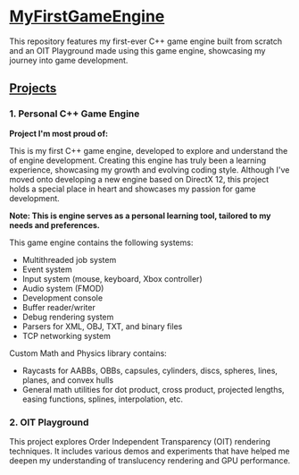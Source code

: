 # **<ins>MyFirstGameEngine</ins>**  
This repository features my first-ever C++ game engine built from scratch and an OIT Playground made using this game engine, showcasing my journey into game development.



## **<ins>Projects</ins>**  
### **1. Personal C++ Game Engine**  

**Project I'm most proud of:**

This is my first C++ game engine, developed to explore and understand the of engine development. Creating this engine has truly been a learning experience, showcasing my growth and evolving coding style. Although I've moved onto developing a new engine based on DirectX 12, this project holds a special place in heart and showcases my passion for game development.

**Note: This is engine serves as a personal learning tool, tailored to my needs and preferences.** 

This game engine contains the following systems:  

- Multithreaded job system
- Event system
- Input system (mouse, keyboard, Xbox controller)
- Audio system (FMOD)
- Development console
- Buffer reader/writer
- Debug rendering system
- Parsers for XML, OBJ, TXT, and binary files
- TCP networking system

Custom Math and Physics library contains:

- Raycasts for AABBs, OBBs, capsules, cylinders, discs, spheres, lines, planes, and convex hulls
- General math utilities for dot product, cross product, projected lengths, easing functions, splines, interpolation, etc.



### **2. OIT Playground**

This project explores Order Independent Transparency (OIT) rendering techniques. It includes various demos and experiments that have helped me deepen my understanding of translucency rendering and GPU performance.  